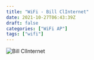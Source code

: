 ```yaml
---
title: "WiFi - Bill ClInternet"
date: 2021-10-27T06:43:39Z
draft: false
categories: ["WiFi AP"]
tags: ["wifi"]
---
```


![Bill ClInternet](/img/wifiap/wifi-billclinternet.png)
